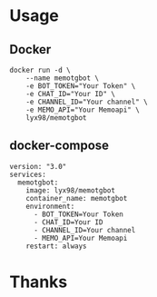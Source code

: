# Usage
## Docker
    docker run -d \
        --name memotgbot \
        -e BOT_TOKEN="Your Token" \
        -e CHAT_ID="Your ID" \
        -e CHANNEL_ID="Your channel" \
        -e MEMO_API="Your Memoapi" \
        lyx98/memotgbot
## docker-compose
    version: "3.0"
    services:
      memotgbot:
        image: lyx98/memotgbot
        container_name: memotgbot
        environment:
          - BOT_TOKEN=Your Token
          - CHAT_ID=Your ID
          - CHANNEL_ID=Your channel
          - MEMO_API=Your Memoapi
        restart: always

# Thanks
